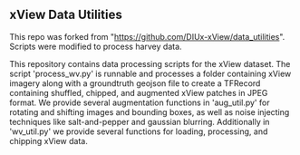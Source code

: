 
## xView Data Utilities
This repo was forked from "https://github.com/DIUx-xView/data_utilities". Scripts were modified to process harvey data. 



This repository contains data processing scripts for the xView dataset.  The script 'process_wv.py' is runnable and processes a folder containing xView imagery along with a groundtruth geojson file to create a TFRecord containing shuffled, chipped, and augmented xView patches in JPEG format.  We provide several augmentation functions in 'aug_util.py' for rotating and shifting images and bounding boxes, as well as noise injecting techniques like salt-and-pepper and gaussian blurring.  Additionally in 'wv_util.py' we provide several functions for loading, processing, and chipping xView data.

